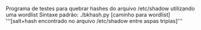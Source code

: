 Programa de testes para quebrar hashes do arquivo /etc/shadow utilizando uma wordlist
Sintaxe padrão:
	./bkhash.py [caminho para wordlist] '''[salt+hash encontrado no arquivo /etc/shadow entre aspas triplas]'''

